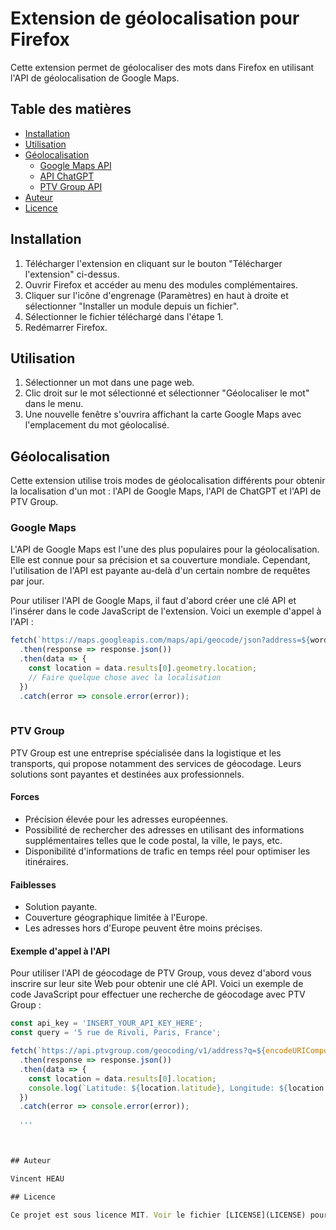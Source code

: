 # Extension de géolocalisation pour Firefox

Cette extension permet de géolocaliser des mots dans Firefox en utilisant l'API de géolocalisation de Google Maps.

## Table des matières

- [Installation](#installation)
- [Utilisation](#utilisation)
- [Géolocalisation](#géolocalisation)
  - [Google Maps API](#google-maps-api)
  - [API ChatGPT](#api-chatgpt)
  - [PTV Group API](#ptv-group-api)
- [Auteur](#auteur)
- [Licence](#licence)

## Installation

1. Télécharger l'extension en cliquant sur le bouton "Télécharger l'extension" ci-dessus.
2. Ouvrir Firefox et accéder au menu des modules complémentaires.
3. Cliquer sur l'icône d'engrenage (Paramètres) en haut à droite et sélectionner "Installer un module depuis un fichier".
4. Sélectionner le fichier téléchargé dans l'étape 1.
5. Redémarrer Firefox.

## Utilisation

1. Sélectionner un mot dans une page web.
2. Clic droit sur le mot sélectionné et sélectionner "Géolocaliser le mot" dans le menu.
3. Une nouvelle fenêtre s'ouvrira affichant la carte Google Maps avec l'emplacement du mot géolocalisé.

## Géolocalisation

Cette extension utilise trois modes de géolocalisation différents pour obtenir la localisation d'un mot : l'API de Google Maps, l'API de ChatGPT et l'API de PTV Group.

### Google Maps

L'API de Google Maps est l'une des plus populaires pour la géolocalisation. Elle est connue pour sa précision et sa couverture mondiale. Cependant, l'utilisation de l'API est payante au-delà d'un certain nombre de requêtes par jour.

Pour utiliser l'API de Google Maps, il faut d'abord créer une clé API et l'insérer dans le code JavaScript de l'extension. Voici un exemple d'appel à l'API :

```javascript
fetch(`https://maps.googleapis.com/maps/api/geocode/json?address=${word}&key=YOUR_API_KEY`)
  .then(response => response.json())
  .then(data => {
    const location = data.results[0].geometry.location;
    // Faire quelque chose avec la localisation
  })
  .catch(error => console.error(error));
  
  ```
  
### PTV Group

PTV Group est une entreprise spécialisée dans la logistique et les transports, qui propose notamment des services de géocodage. Leurs solutions sont payantes et destinées aux professionnels.

#### Forces

- Précision élevée pour les adresses européennes.
- Possibilité de rechercher des adresses en utilisant des informations supplémentaires telles que le code postal, la ville, le pays, etc.
- Disponibilité d'informations de trafic en temps réel pour optimiser les itinéraires.

#### Faiblesses

- Solution payante.
- Couverture géographique limitée à l'Europe.
- Les adresses hors d'Europe peuvent être moins précises.

#### Exemple d'appel à l'API

Pour utiliser l'API de géocodage de PTV Group, vous devez d'abord vous inscrire sur leur site Web pour obtenir une clé API. Voici un exemple de code JavaScript pour effectuer une recherche de géocodage avec PTV Group :

```javascript
const api_key = 'INSERT_YOUR_API_KEY_HERE';
const query = '5 rue de Rivoli, Paris, France';

fetch(`https://api.ptvgroup.com/geocoding/v1/address?q=${encodeURIComponent(query)}&limit=1&apikey=${api_key}`)
  .then(response => response.json())
  .then(data => {
    const location = data.results[0].location;
    console.log(`Latitude: ${location.latitude}, Longitude: ${location.longitude}`);
  })
  .catch(error => console.error(error));
  
  '''



## Auteur

Vincent HEAU

## Licence

Ce projet est sous licence MIT. Voir le fichier [LICENSE](LICENSE) pour plus de détails.
